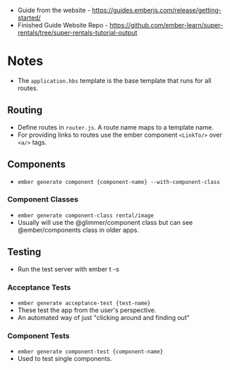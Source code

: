 - Guide from the website - https://guides.emberjs.com/release/getting-started/
- Finished Guide Website Repo - https://github.com/ember-learn/super-rentals/tree/super-rentals-tutorial-output

# Notes
- The `application.hbs` template is the base template that runs for all routes.

## Routing
- Define routes in `router.js`. A route name maps to a template name.
- For providing links to routes use the ember component `<LinkTo/>` over `<a/>` tags.

## Components
- `ember generate component {component-name} --with-component-class`

### Component Classes
- `ember generate component-class rental/image`
- Usually will use the @glimmer/component class but can see @ember/components class in older apps.

## Testing
- Run the test server with ember t -s

### Acceptance Tests
- `ember generate acceptance-test {test-name}`
- These test the app from the user's perspective. 
- An automated way of just "clicking around and finding out"

### Component Tests
- `ember generate component-test {component-name}`
- Used to test single components.